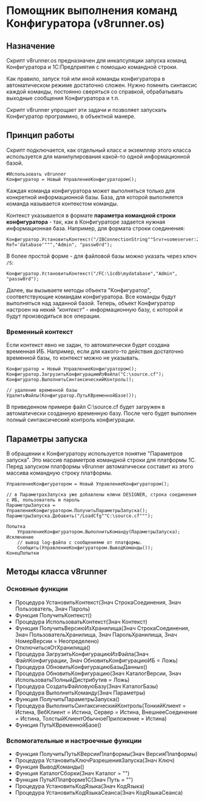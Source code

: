 # Помощник выполнения команд Конфигуратора (v8runner.os)

## Назначение

Скрипт v8runner.os предназначен для инкапсуляции запуска команд Конфигуратора и 1С:Предприятия с помощью командной строки.

Как правило, запуск той или иной команды конфигуратора в автоматическом режиме достаточно сложен. Нужно помнить синтаксис каждой команды, постоянно сверяться со справкой, обрабатывать выходные сообщения Конфигуратора и т.п.

Скрипт v8runner упрощает эти задачи и позволяет запускать Конфигуратор программно, в объектной манере.

## Принцип работы

Скрипт подключается, как отдельный класс и экземпляр этого класса используется для манипулирования какой-то одной информационной базой.

```bsl
#Использовать v8runner
Конфигуратор = Новый УправлениеКонфигуратором();
```

Каждая команда конфигуратора может выполняться только для конкретной информационной базы. База, для которой выполняется команда называется контекстом команды.

Контекст указывается в формате **параметра командной строки конфигуратора** - так, как в Конфигураторе задается нужная информационная база. Например, для формата строки соединения:

```bsl
Конфигуратор.УстановитьКонтекст("/IBConnectionString""Srvr=someserver:2041; Ref='database'""","Admin", "passw0rd");
```

В более простой форме - для файловой базы можно указать через ключ ```/S```:

```bsl
Конфигуратор.УстановитьКонтекст("/FC:\1cdb\mydatabase","Admin", "passw0rd");
```

Далее, вы вызываете методы объекта "Конфигуратор", соответствующие командам конфигуратора. Все команды будут выполняться над заданной базой. Теперь, объект Конфигуратор настроен на некий *"контекст"* - информационную базу, с которой и будут производиться все операции.

### Временный контекст

Если контекст явно не задан, то автоматически будет создана временная ИБ. Например, если для какого-то действия достаточно временной базы, то контекст можно не указывать.

```bsl
Конфигуратор = Новый УправлениеКонфигуратором();
Конфигуратор.ЗагрузитьКонфигурациюИзФайла("C:\source.cf");
Конфигуратор.ВыполнитьСинтаксическийКонтроль();

// удаление временной базы
УдалитьФайлы(Конфигуратор.ПутьКВременнойБазе());
```

В приведенном примере файл C:\source.cf будет загружен в автоматически созданную временную базу. После чего будет выполнен полный синтаксический контроль конфигурации.

## Параметры запуска

В обращении к Конфигуратору используется понятие "Параметров запуска". Это массив параметров командной строки для платформы 1С. Перед запуском платформы v8runner автоматически составит из этого массива командную строку платформы.

```bsl
УправлениеКонфигуратором = Новый УправлениеКонфигуратором();

// в ПараметрахЗапуска уже добавлены ключи DESIGNER, строка соединения с ИБ, пользователь и пароль
ПараметрыЗапуска = УправлениеКонфигуратором.ПолучитьПараметрыЗапуска();
ПараметрыЗапуска.Добавить("/LoadCfg""C:\source.cf"""); 

Попытка
    УправлениеКонфигуратором.ВыполнитьКоманду(ПараметрыЗапуска);
Исключение
    // вывод log-файла с сообщениями от платформы.
    Сообщить(УправлениеКонфигуратором.ВыводКоманды());
КонецПопытки
```

## Методы класса v8runner

### Основные функции

- Процедура УстановитьКонтекст(Знач СтрокаСоединения, Знач Пользователь, Знач Пароль) 
- Функция ПолучитьКонтекст()
- Процедура ИспользоватьКонтекст(Знач Контекст) 
- Функция ПолучитьВерсиюИзХранилища(Знач СтрокаСоединения, Знач ПользовательХранилища, Знач ПарольХранилища, Знач НомерВерсии = Неопределено) 
- ОтключитьсяОтХранилища()
- Процедура ЗагрузитьКонфигурациюИзФайла(Знач ФайлКонфигурации, Знач ОбновитьКонфигурациюИБ = Ложь)
- Процедура ОбновитьКонфигурациюБазыДанных()
- Процедура ОбновитьКонфигурацию(Знач КаталогВерсии, Знач ИспользоватьПолныйДистрибутив = Ложь)
- Процедура СоздатьФайловуюБазу(Знач КаталогБазы)
- Процедура ВыполнитьКоманду(Знач Параметры)
- Функция ПолучитьПараметрыЗапуска()
- Процедура ВыполнитьСинтаксическийКонтроль(ТонкийКлиент = Истина, ВебКлиент = Истина, Сервер = Истина, ВнешнееСоединение = Истина, ТолстыйКлиентОбычноеПриложение = Истина)
- Функция ПутьКВременнойБазе()

### Вспомогательные и настроечные функции

- Функция ПолучитьПутьКВерсииПлатформы(Знач ВерсияПлатформы)
- Процедура УстановитьКлючРазрешенияЗапуска(Знач Ключ)
- Функция ВыводКоманды()
- Функция КаталогСборки(Знач Каталог = "")
- Функция ПутьКПлатформе1С(Знач Путь = "")
- Процедура УстановитьКодЯзыка(Знач КодЯзыка)
- Процедура УстановитьКодЯзыкаСеанса(Знач КодЯзыкаСеанса)
